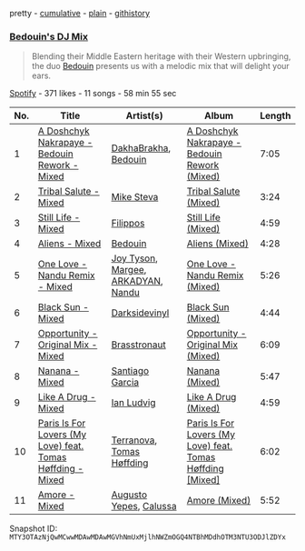 pretty - [cumulative](/playlists/cumulative/37i9dQZF1DWSJLURSJTY88.md) - [plain](/playlists/plain/37i9dQZF1DWSJLURSJTY88) - [githistory](https://github.githistory.xyz/mackorone/spotify-playlist-archive/blob/main/playlists/plain/37i9dQZF1DWSJLURSJTY88)

### [Bedouin's DJ Mix](https://open.spotify.com/playlist/37i9dQZF1DWSJLURSJTY88)

> Blending their Middle Eastern heritage with their Western upbringing, the duo <a href="spotify:artist:5bKdC6382t97Qnpvs81Rqx">Bedouin</a> presents us with a melodic mix that will delight your ears.

[Spotify](https://open.spotify.com/user/spotify) - 371 likes - 11 songs - 58 min 55 sec

| No. | Title | Artist(s) | Album | Length |
|---|---|---|---|---|
| 1 | [A Doshchyk Nakrapaye \- Bedouin Rework \- Mixed](https://open.spotify.com/track/3glv9A3oKEsZsOK8qZDIES) | [DakhaBrakha](https://open.spotify.com/artist/5hQYZqZaPcRceL82mFZTO5), [Bedouin](https://open.spotify.com/artist/5bKdC6382t97Qnpvs81Rqx) | [A Doshchyk Nakrapaye \- Bedouin Rework \(Mixed\)](https://open.spotify.com/album/0POMCArqf9bos75jsN1Qh1) | 7:05 |
| 2 | [Tribal Salute \- Mixed](https://open.spotify.com/track/49b8zIBEIaeucrHHM68loP) | [Mike Steva](https://open.spotify.com/artist/4hI9hUPsu9oDID6Sk9JFV6) | [Tribal Salute \(Mixed\)](https://open.spotify.com/album/4vYvuPny5kSG9SrhZuKale) | 3:24 |
| 3 | [Still Life \- Mixed](https://open.spotify.com/track/5bCFWjvXQxOU3U80Dk6QMM) | [Filippos](https://open.spotify.com/artist/1p93D1YEV3oqMBq2W9bIqT) | [Still Life \(Mixed\)](https://open.spotify.com/album/0ZnQGD44OYduXCllRvB3Dx) | 4:59 |
| 4 | [Aliens \- Mixed](https://open.spotify.com/track/5xLrcKzbiTy1jiLGTwdGQm) | [Bedouin](https://open.spotify.com/artist/5bKdC6382t97Qnpvs81Rqx) | [Aliens \(Mixed\)](https://open.spotify.com/album/3GAAb8hZr4nWvgaVDGPUiC) | 4:28 |
| 5 | [One Love \- Nandu Remix \- Mixed](https://open.spotify.com/track/1FN2WUe3IOaFA2GF29LskR) | [Joy Tyson](https://open.spotify.com/artist/6okZ1Ydus7Xt6jlAv5d5Es), [Margee](https://open.spotify.com/artist/3pCd0ReO3RKcf4zvrbT02S), [ARKADYAN](https://open.spotify.com/artist/2ELBfW9Bn2xBAIvWeXeCgI), [Nandu](https://open.spotify.com/artist/5Kf73Whb7MShPJMFlvv8k0) | [One Love \- Nandu Remix \(Mixed\)](https://open.spotify.com/album/7hu5Z2pO2k0gkcUtU0VqOY) | 5:26 |
| 6 | [Black Sun \- Mixed](https://open.spotify.com/track/4io8VrkXB2LDcdc4lJlOmh) | [Darksidevinyl](https://open.spotify.com/artist/7JgdmzLGGrt808y5C1STh0) | [Black Sun \(Mixed\)](https://open.spotify.com/album/36QEhnTjTf6mO3rA0Zt8d3) | 4:44 |
| 7 | [Opportunity \- Original Mix \- Mixed](https://open.spotify.com/track/1RFTBqxDRMgD98krsG3JRg) | [Brasstronaut](https://open.spotify.com/artist/42Cxt8vXx98Cvdj85iGzTW) | [Opportunity \- Original Mix \(Mixed\)](https://open.spotify.com/album/4ZX5HfWqL6vmV6rkxv9Rha) | 6:09 |
| 8 | [Nanana \- Mixed](https://open.spotify.com/track/65qx0wqhZUCjGUmykz3Guc) | [Santiago Garcia](https://open.spotify.com/artist/4HTu4h0bTZratn5pTBqRjS) | [Nanana \(Mixed\)](https://open.spotify.com/album/59Fz38iNQVKalB5pjFKUhS) | 5:47 |
| 9 | [Like A Drug \- Mixed](https://open.spotify.com/track/2hO6Qo4MojlP17r5Dbdv1i) | [Ian Ludvig](https://open.spotify.com/artist/7niJIv5jViZQtDaCEYd1K4) | [Like A Drug \(Mixed\)](https://open.spotify.com/album/6WgHIZeRspaEbp7W9fgH70) | 4:59 |
| 10 | [Paris Is For Lovers \(My Love\) feat\. Tomas Høffding \- Mixed](https://open.spotify.com/track/79nwTgmtaUIK3j6Yc5j3VU) | [Terranova](https://open.spotify.com/artist/5ZrGK55yglfGEOvnB2japP), [Tomas Høffding](https://open.spotify.com/artist/3vAZRzjco8xKk2NbT5BQ6A) | [Paris Is For Lovers \(My Love\) feat\. Tomas Høffding \[Mixed\]](https://open.spotify.com/album/7fSiJREFLaDXnBnIimwR2o) | 6:02 |
| 11 | [Amore \- Mixed](https://open.spotify.com/track/5hTOx4BiHbuPuYBw8k1s22) | [Augusto Yepes](https://open.spotify.com/artist/4Fii6zdHW1hbQw0LS4qeTs), [Calussa](https://open.spotify.com/artist/0BlAuudg3BELkqP2nONKSW) | [Amore \(Mixed\)](https://open.spotify.com/album/4hSoK6uEmB6qK9WcvkHlLx) | 5:52 |

Snapshot ID: `MTY3OTAzNjQwMCwwMDAwMDAwMGVhNmUxMjlhNWZmOGQ4NTBhMDdhOTM3NTU3ODJlZDYx`

